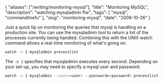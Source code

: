 {
    "aliases": ["/writing/monitoring-mysql"],
    "title": "Monitoring MySQL",
    "description": "watching mysqladmin ftw",
    "tags": [
        "mysql",
        "commandlinefu"
    ],
    "slug": "monitoring-mysql",
    "date": "2008-10-26"
}

Just a quick tip on monitoring the queries that mysql is handling on a
production site. You can use the mysqladmin tool to return a list of the
processes currently being handled. Combining this with the UNIX watch
command allows a real-time monitoring of what's going on.

``` bash
watch -n 1 mysqladmin processlist
```

The `-n 1` specifies that mysqladmin executes every second. Depending on
your set-up, you may need to specify a mysql user and password:

``` bash
watch -n 1 mysqladmin --user=<user> --password=<password> processlist
```
